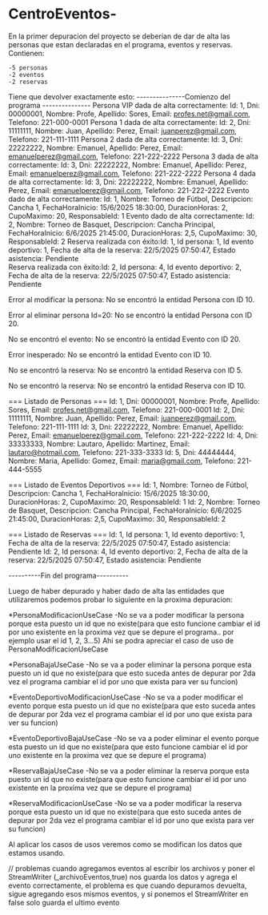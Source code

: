 # CentroEventos-

En la primer depuracion del proyecto se deberian de dar de alta las personas que estan declaradas en el programa, eventos y reservas.
Contienen:

	-5 personas
	-2 eventos
	-2 reservas

Tiene que devolver exactamente esto:
---------------Comienzo del programa --------------- 
 Persona VIP dada de alta correctamente:
 Id: 1, Dni: 00000001, Nombre: Profe, Apellido: Sores, Email: profes.net@gmail.com, Telefono: 221-000-0001
 Persona 1 dada de alta correctamente:
 Id: 2, Dni: 11111111, Nombre: Juan, Apellido: Perez, Email: juanperez@gmail.com, Telefono: 221-111-1111
 Persona 2 dada de alta correctamente:
 Id: 3, Dni: 22222222, Nombre: Emanuel, Apellido: Perez, Email: emanuelperez@gmail.com, Telefono: 221-222-2222
 Persona 3 dada de alta correctamente:
 Id: 3, Dni: 22222222, Nombre: Emanuel, Apellido: Perez, Email: emanuelperez@gmail.com, Telefono: 221-222-2222
 Persona 4 dada de alta correctamente:
 Id: 3, Dni: 22222222, Nombre: Emanuel, Apellido: Perez, Email: emanuelperez@gmail.com, Telefono: 221-222-2222
 Evento dado de alta correctamente:
 Id: 1, Nombre: Torneo de Fútbol, Descripcion: Cancha 1, FechaHoraInicio: 15/6/2025 18:30:00, DuracionHoras: 2, CupoMaximo: 20, ResponsableId: 1
 Evento dado de alta correctamente:
 Id: 2, Nombre: Torneo de Basquet, Descripcion: Cancha Principal, FechaHoraInicio: 6/6/2025 21:45:00, DuracionHoras: 2,5, CupoMaximo: 30, ResponsableId: 2
 Reserva realizada con éxito:Id: 1, Id persona: 1, Id evento deportivo: 1, Fecha de alta de la reserva: 22/5/2025 07:50:47, Estado asistencia: Pendiente   
 Reserva realizada con éxito:Id: 2, Id persona: 4, Id evento deportivo: 2, Fecha de alta de la reserva: 22/5/2025 07:50:47, Estado asistencia: Pendiente   

 Error al modificar la persona: No se encontró la entidad Persona con ID 10.

 Error al eliminar persona Id=20: No se encontró la entidad Persona con ID 20.

 No se encontró el evento: No se encontró la entidad Evento con ID 20.

 Error inesperado: No se encontró la entidad Evento con ID 10.

 No se encontró la reserva: No se encontró la entidad Reserva con ID 5.

 No se encontró la reserva: No se encontró la entidad Reserva con ID 10.

=== Listado de Personas ===
 Id: 1, Dni: 00000001, Nombre: Profe, Apellido: Sores, Email: profes.net@gmail.com, Telefono: 221-000-0001
 Id: 2, Dni: 11111111, Nombre: Juan, Apellido: Perez, Email: juanperez@gmail.com, Telefono: 221-111-1111
 Id: 3, Dni: 22222222, Nombre: Emanuel, Apellido: Perez, Email: emanuelperez@gmail.com, Telefono: 221-222-2222
 Id: 4, Dni: 33333333, Nombre: Lautaro, Apellido: Martinez, Email: lautaro@hotmail.com, Telefono: 221-333-3333
 Id: 5, Dni: 44444444, Nombre: Maria, Apellido: Gomez, Email: maria@gmail.com, Telefono: 221-444-5555

=== Listado de Eventos Deportivos ===
Id: 1, Nombre: Torneo de Fútbol, Descripcion: Cancha 1, FechaHoraInicio: 15/6/2025 18:30:00, DuracionHoras: 2, CupoMaximo: 20, ResponsableId: 1
Id: 2, Nombre: Torneo de Basquet, Descripcion: Cancha Principal, FechaHoraInicio: 6/6/2025 21:45:00, DuracionHoras: 2,5, CupoMaximo: 30, ResponsableId: 2

=== Listado de Reservas ===
Id: 1, Id persona: 1, Id evento deportivo: 1, Fecha de alta de la reserva: 22/5/2025 07:50:47, Estado asistencia: Pendiente
Id: 2, Id persona: 4, Id evento deportivo: 2, Fecha de alta de la reserva: 22/5/2025 07:50:47, Estado asistencia: Pendiente

----------Fin del programa----------

Luego de haber depurado y haber dado de alta las entidades que utilizaremos podemos probar lo siguiente en la proxima depuracion:

*PersonaModificacionUseCase
	-No se va a poder modificar la persona porque esta puesto un id que no existe(para que esto funcione cambiar el id por uno existente en la proxima vez que se depure el programa.. por ejemplo usar el id 1, 2, 3...5)
	Ahi se podra apreciar el caso de uso de PersonaModificacionUseCase
	
*PersonaBajaUseCase
	-No se va a poder eliminar la persona porque esta puesto un id que no existe(para que esto suceda antes de depurar por 2da vez el programa cambiar el id por uno que exista para ver su funcion)

*EventoDeportivoModificacionUseCase
	-No se va a poder modificar el evento porque esta puesto un id que no existe(para que esto suceda antes de depurar por 2da vez el programa cambiar el id por uno que exista para ver su funcion)

*EventoDeportivoBajaUseCase
	-No se va a poder eliminar el evento porque esta puesto un id que no existe(para que esto funcione cambiar el id por uno existente en la proxima vez que se depure el programa)

*ReservaBajaUseCase 
	-No se va a poder eliminar la reserva porque esta puesto un id que no existe(para que esto funcione cambiar el id por uno existente en la proxima vez que se depure el programa)

*ReservaModificacionUseCase
	-No se va a poder modificar la reserva porque esta puesto un id que no existe(para que esto suceda antes de depurar por 2da vez el programa cambiar el id por uno que exista para ver su funcion)

Al aplicar los casos de usos veremos como se modifican los datos que estamos usando.


// problemas
	cuando agregamos eventos al escribir los archivos y poner el StreamWriter (_archivoEventos,true) nos guarda los datos y agrega el evento correctamente, el problema es que cuando depuramos devuelta, sigue agregando esos mismos eventos, y si ponemos el StreamWriter en false solo guarda el ultimo evento
